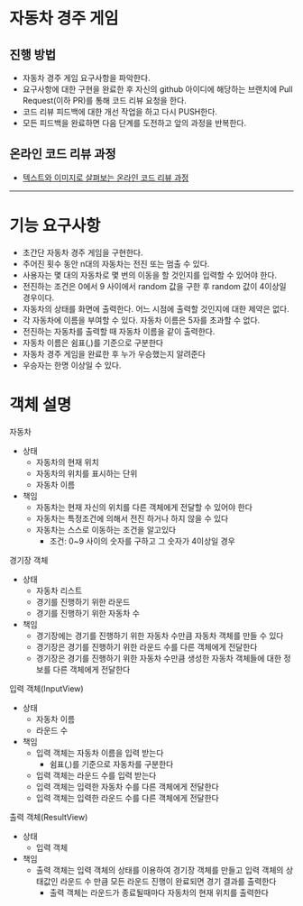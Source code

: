 # 자동차 경주 게임
## 진행 방법
* 자동차 경주 게임 요구사항을 파악한다.
* 요구사항에 대한 구현을 완료한 후 자신의 github 아이디에 해당하는 브랜치에 Pull Request(이하 PR)를 통해 코드 리뷰 요청을 한다.
* 코드 리뷰 피드백에 대한 개선 작업을 하고 다시 PUSH한다.
* 모든 피드백을 완료하면 다음 단계를 도전하고 앞의 과정을 반복한다.

## 온라인 코드 리뷰 과정
* [텍스트와 이미지로 살펴보는 온라인 코드 리뷰 과정](https://github.com/next-step/nextstep-docs/tree/master/codereview)

---

# 기능 요구사항
* 초간단 자동차 경주 게임을 구현한다.
* 주어진 횟수 동안 n대의 자동차는 전진 또는 멈출 수 있다.
* 사용자는 몇 대의 자동차로 몇 번의 이동을 할 것인지를 입력할 수 있어야 한다.
* 전진하는 조건은 0에서 9 사이에서 random 값을 구한 후 random 값이 4이상일 경우이다.
* 자동차의 상태를 화면에 출력한다. 어느 시점에 출력할 것인지에 대한 제약은 없다.
* 각 자동차에 이름을 부여할 수 있다. 자동차 이름은 5자를 초과할 수 없다.
* 전진하는 자동차를 출력할 때 자동차 이름을 같이 출력한다.
* 자동차 이름은 쉼표(,)를 기준으로 구분한다
* 자동차 경주 게임을 완료한 후 누가 우승했는지 알려준다
* 우승자는 한명 이상일 수 있다.

# 객체 설명
자동차
- 상태
  - 자동차의 현재 위치
  - 자동차의 위치를 표시하는 단위
  - 자동차 이름
- 책임
  - 자동차는 현재 자신의 위치를 다른 객체에게 전달할 수 있어야 한다
  - 자동차는 특정조건에 의해서 전진 하거나 하지 않을 수 있다
  - 자동차는 스스로 이동하는 조건을 알고있다
    - 조건: 0~9 사이의 숫자를 구하고 그 숫자가 4이상일 경우

경기장 객체
- 상태
  - 자동차 리스트
  - 경기를 진행하기 위한 라운드
  - 경기를 진행하기 위한 자동차 수
- 책임
  - 경기장에는 경기를 진행하기 위한 자동차 수만큼 자동차 객체를 만들 수 있다
  - 경기장은 경기를 진행하기 위한 라운드 수를 다른 객체에게 전달한다
  - 경기장은 경기를 진행하기 위한 자동차 수만큼 생성한 자동차 객체들에 대한 정보를 다른 객체에게 전달한다

입력 객체(InputView)
- 상태
  - 자동차 이름
  - 라운드 수
- 책임
  - 입력 객체는 자동차 이름을 입력 받는다
    - 쉼표(,)를 기준으로 자동차를 구분한다
  - 입력 객체는 라운드 수를 입력 받는다
  - 입력 객체는 입력한 자동차 수를 다른 객체에게 전달한다
  - 입력 객체는 입력한 라운드 수를 다른 객체에게 전달한다

출력 객체(ResultView)
- 상태
  - 입력 객체
- 책임
  - 출력 객체는 입력 객체의 상태를 이용하여 경기장 객체를 만들고 입력 객체의 상태값인 라운드 수 만큼 모든 라운드 진행이 완료되면 경기 결과를 출력한다
    - 출력 객체는 라운드가 종료될때마다 자동차의 현재 위치를 출력한다
